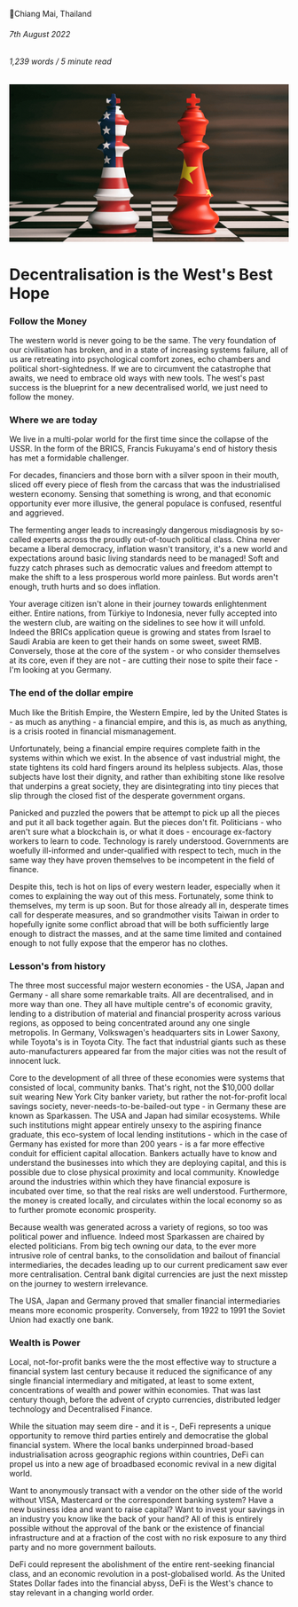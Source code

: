 📍Chiang Mai, Thailand

###### 7th August 2022

###### 1,239 words / 5 minute read

![China vs USA](/static/defi_001.jpg)

# Decentralisation is the West's Best Hope

### Follow the Money

The western world is never going to be the same. The very foundation of our civilisation has broken, and in a state of increasing systems failure, all of us are retreating into psychological comfort zones, echo chambers and political short-sightedness. If we are to circumvent the catastrophe that awaits, we need to embrace old ways with new tools. The west's past success is the blueprint for a new decentralised world, we just need to follow the money.

### Where we are today

We live in a multi-polar world for the first time since the collapse of the USSR. In the form of the BRICS, Francis Fukuyama's end of history thesis has met a formidable challenger.

For decades, financiers and those born with a silver spoon in their mouth, sliced off every piece of flesh from the carcass that was the industrialised western economy. Sensing that something is wrong, and that economic opportunity ever more illusive, the general populace is confused, resentful and aggrieved.

The fermenting anger leads to increasingly dangerous misdiagnosis by so-called experts across the proudly out-of-touch political class. China never became a liberal democracy, inflation wasn't transitory, it's a new world and expectations around basic living standards need to be managed! Soft and fuzzy catch phrases such as democratic values and freedom attempt to make the shift to a less prosperous world more painless. But words aren't enough, truth hurts and so does inflation.

Your average citizen isn't alone in their journey towards enlightenment either. Entire nations, from Türkiye to Indonesia, never fully accepted into the western club, are waiting on the sidelines to see how it will unfold. Indeed the BRICs application queue is growing and states from Israel to Saudi Arabia are keen to get their hands on some sweet, sweet RMB. Conversely, those at the core of the system - or who consider themselves at its core, even if they are not - are cutting their nose to spite their face - I'm looking at you Germany.

### The end of the dollar empire

Much like the British Empire, the Western Empire, led by the United States is - as much as anything - a financial empire, and this is, as much as anything, is a crisis rooted in financial mismanagement.

Unfortunately, being a financial empire requires complete faith in the systems within which we exist. In the absence of vast industrial might, the state tightens its cold hard fingers around its helpless subjects. Alas, those subjects have lost their dignity, and rather than exhibiting stone like resolve that underpins a great society, they are disintegrating into tiny pieces that slip through the closed fist of the desperate government organs.

Panicked and puzzled the powers that be attempt to pick up all the pieces and put it all back together again. But the pieces don't fit. Politicians - who aren't sure what a blockchain is, or what it does - encourage ex-factory workers to learn to code. Technology is rarely understood. Governments are woefully ill-informed and under-qualified with respect to tech, much in the same way they have proven themselves to be incompetent in the field of finance.

Despite this, tech is hot on lips of every western leader, especially when it comes to explaining the way out of this mess. Fortunately, some think to themselves, my term is up soon. But for those already all in, desperate times call for desperate measures, and so grandmother visits Taiwan in order to hopefully ignite some conflict abroad that will be both sufficiently large enough to distract the masses, and at the same time limited and contained enough to not fully expose that the emperor has no clothes.

### Lesson's from history

The three most successful major western economies - the USA, Japan and Germany - all share some remarkable traits. All are decentralised, and in more way than one. They all have multiple centre's of economic gravity, lending to a distribution of material and financial prosperity across various regions, as opposed to being concentrated around any one single metropolis. In Germany, Volkswagen's headquarters sits in Lower Saxony, while Toyota's is in Toyota City. The fact that industrial giants such as these auto-manufacturers appeared far from the major cities was not the result of innocent luck.

Core to the development of all three of these economies were systems that consisted of local, community banks. That's right, not the $10,000 dollar suit wearing New York City banker variety, but rather the not-for-profit local savings society, never-needs-to-be-bailed-out type - in Germany these are known as Sparkassen. The USA and Japan had similar ecosystems. While such institutions might appear entirely unsexy to the aspiring finance graduate, this eco-system of local lending institutions - which in the case of Germany has existed for more than 200 years - is a far more effective conduit for efficient capital allocation. Bankers actually have to know and understand the businesses into which they are deploying capital, and this is possible due to close physical proximity and local community. Knowledge around the industries within which they have financial exposure is incubated over time, so that the real risks are well understood. Furthermore, the money is created locally, and circulates within the local economy so as to further promote economic prosperity.

Because wealth was generated across a variety of regions, so too was political power and influence. Indeed most Sparkassen are chaired by elected politicians. From big tech owning our data, to the ever more intrusive role of central banks, to the consolidation and bailout of financial intermediaries, the decades leading up to our current predicament saw ever more centralisation. Central bank digital currencies are just the next misstep on the journey to western irrelevance.

The USA, Japan and Germany proved that smaller financial intermediaries means more economic prosperity. Conversely, from 1922 to 1991 the Soviet Union had exactly one bank.

### Wealth is Power

Local, not-for-profit banks were the the most effective way to structure a financial system last century because it reduced the significance of any single financial intermediary and mitigated, at least to some extent, concentrations of wealth and power within economies. That was last century though, before the advent of crypto currencies, distributed ledger technology and Decentralised Finance.

While the situation may seem dire - and it is -, DeFi represents a unique opportunity to remove third parties entirely and democratise the global financial system. Where the local banks underpinned broad-based industrialisation across geographic regions within countries, DeFi can propel us into a new age of broadbased economic revival in a new digital world.

Want to anonymously transact with a vendor on the other side of the world without VISA, Mastercard or the correspondent banking system? Have a new business idea and want to raise capital? Want to invest your savings in an industry you know like the back of your hand? All of this is entirely possible without the approval of the bank or the existence of financial infrastructure and at a fraction of the cost with no risk exposure to any third party and no more government bailouts.

DeFi could represent the abolishment of the entire rent-seeking financial class, and an economic revolution in a post-globalised world. As the United States Dollar fades into the financial abyss, DeFi is the West's chance to stay relevant in a changing world order.
